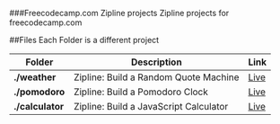 ###Freecodecamp.com Zipline projects
Zipline projects for freecodecamp.com

##Files
Each Folder is a different project

| Folder | Description | Link |
|--------|-------------|------|
| **./weather** | Zipline: Build a Random Quote Machine | [Live][1] |
| **./pomodoro** | Zipline: Build a Pomodoro Clock | [Live][2] |
| **./calculator** | Zipline: Build a JavaScript Calculator | [Live][3] |


[1]: http://codepen.io/sesshoumaru404/full/BoQepK/ "Codepen Weather"
[2]: http://codepen.io/sesshoumaru404/full/EVvgXJ/ "Codepen Pomodoro"
[3]: http://codepen.io/sesshoumaru404/full/Xmzjyx/ "Codepen Calculator"
